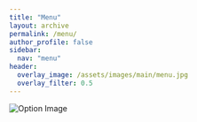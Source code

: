 ```yaml
---
title: "Menu"
layout: archive
permalink: /menu/
author_profile: false
sidebar:
  nav: "menu"
header:
  overlay_image: /assets/images/main/menu.jpg
  overlay_filter: 0.5  
---
```


<html lang="en">
<head>
  <meta charset="UTF-8">
  <meta name="viewport" content="width=device-width, initial-scale=1.0">  
  <link rel="canonical" href="{{ site.url }}{{ page.url }}">
</head>
<body>
  <div class="container">
    <img src="{{ '/assets/images/main/option.jpg' | relative_url }}" alt="Option Image">
  </div>
</body>
</html>